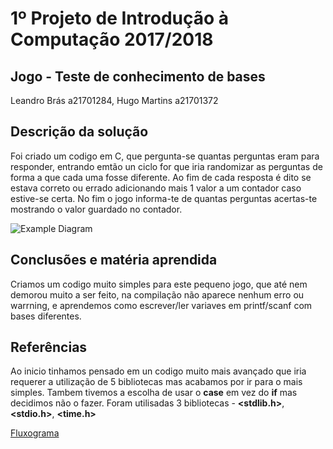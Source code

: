 # 1º Projeto de Introdução à Computação 2017/2018

## Jogo - Teste de conhecimento de bases

Leandro Brás a21701284, Hugo Martins a21701372

## Descrição da solução

Foi criado um codigo em C, que pergunta-se quantas perguntas eram para responder, entrando emtão un ciclo for que iria randomizar as perguntas de forma a que cada uma fosse diferente. Ao fim de cada resposta é dito se estava correto ou errado adicionando mais 1 valor a um contador caso estive-se certa. No fim o jogo informa-te de quantas perguntas acertas-te mostrando o valor guardado no contador.

![Example Diagram](https://i.gyazo.com/b31300cb060a7b3ec8a99d384dc2e258.png)

## Conclusões e matéria aprendida

Criamos um codigo muito simples para este pequeno jogo, que até nem demorou muito a ser feito, na compilação não aparece nenhum erro ou warrning, e aprendemos como escrever/ler variaves em printf/scanf com bases diferentes.

## Referências

Ao inicio tinhamos pensado em un codigo muito mais avançado que iria requerer a utilização de 5 bibliotecas mas acabamos por ir para o mais simples. Tambem tivemos a escolha de usar o **case** em vez do **if** mas decidimos não o fazer.
Foram utilisadas 3 bibliotecas - **<stdlib.h>**, **<stdio.h>**, **<time.h>**

[Fluxograma](fluxograma.svg)